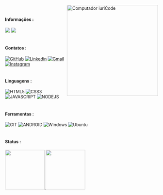 <img src="https://raw.githubusercontent.com/MicaelliMedeiros/micaellimedeiros/master/image/computer-illustration.png" width="300px" width="600px" width="100px" align="right" alt="Computador iuriCode">

# 

<p align="left">

 #### Informações : 

![](https://img.shields.io/badge/NAME_:_ANDRIEL_MARQUES-000000?style=for-the-badge&logo=counter-strike&logoColor=white)
![](https://img.shields.io/badge/STUDENT_:_FRONT_END-20232A?style=for-the-badge&logo=counter-strike&logoColor=white)

</p>

#

<p align="left">
 
#### Contatos :
 
[![GitHub](https://img.shields.io/badge/Github-100000?style=for-the-badge&logo=github&logoColor=white)](https://github.com/ArkcV)
[![Linkedin](https://img.shields.io/badge/-Linkedin-0e76a8?style=for-the-badge&logo=Linkedin&logoColor=white)](https://www.linkedin.com/in/marquesz/)
[![Gmail](https://img.shields.io/badge/-Gmail-FF0000?style=for-the-badge&labelColor=FF0000&logo=gmail&logoColor=white)](mailto:Andriel.dev.1@gmail.com?subject=[GitHub]%20Acabei%20de%20ver%20o%20seu%20GitHub)
[![Instagram](https://img.shields.io/badge/instagram-E4405F.svg?style=for-the-badge&logo=instagram&logoColor=white)](https://www.instagram.com/Andriel_Marquesz/)
</p>  

#

<p align="left">
 
 #### Linguagens : 

![HTML5](https://img.shields.io/badge/HTML5-E34F26?style=for-the-badge&logo=html5&logoColor=white)
![CSS3](https://img.shields.io/badge/CSS3-1572B6?style=for-the-badge&logo=css3&logoColor=white)
![JAVASCRIPT](https://img.shields.io/badge/JavaScript-FFC000?style=for-the-badge&logo=javascript&logoColor=black)
![NODEJS](https://img.shields.io/badge/Node.js-43853d?style=for-the-badge&logo=node.js&logoColor=white)

 </p>
 
 #
 
<p align="left">
 
 #### Ferramentas :
 
![GIT](https://img.shields.io/badge/GIT-E44C30?style=for-the-badge&logo=git&logoColor=white)
![ANDROID](https://img.shields.io/badge/Android-3DDC84?style=for-the-badge&logo=android&logoColor=white)
![Windows](https://img.shields.io/badge/Windows-0078D6?style=for-the-badge&logo=windows&logoColor=white)
![Ubuntu](https://img.shields.io/badge/Ubuntu-E95420?style=for-the-badge&logo=ubuntu&logoColor=white)
 
</p>

#

<p align="left">
 
#### Status :
 
 <div align="letf">
  <a href="https://github.com/ArkcV">
  <img height="130em" src="https://github-readme-stats.vercel.app/api?username=ArkcV&show_icons=true&theme=dark&include_all_commits=true&count_private=true"/>

   <img height="130em" src="https://github-readme-stats.vercel.app/api/top-langs/?username=ArkcV&layout=compact&langs_count=7&theme=dark"/>
</div>
</p>
